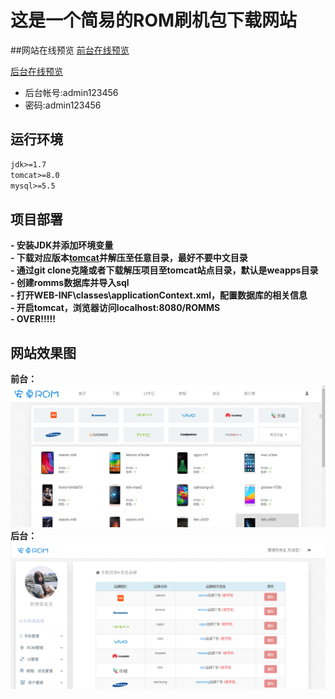 # 这是一个简易的ROM刷机包下载网站

##网站在线预览
[前台在线预览](106.13.218.180:8080/ROMMS) <br>

[后台在线预览](106.13.218.180:8080/ROMMS/admin/adminLogin.jsp)
- 后台帐号:admin123456 <br>
- 密码:admin123456

## 运行环境

```html
jdk>=1.7
tomcat>=8.0
mysql>=5.5
```

## 项目部署
**- 安装JDK并添加环境变量** <br>
**- 下载对应版本[tomcat](https://tomcat.apache.org/)并解压至任意目录，最好不要中文目录** <br>
**- 通过git clone克隆或者下载解压项目至tomcat站点目录，默认是weapps目录** <br>
**- 创建romms数据库并导入sql** <br>
**- 打开WEB-INF\classes\applicationContext.xml，配置数据库的相关信息** <br>
**- 开启tomcat，浏览器访问localhost:8080/ROMMS** <br>
**- OVER!!!!!**



## 网站效果图<br>
**前台：**<br>![1](./preview/front.png)
**后台：**<br>![2](./preview/backend.png)